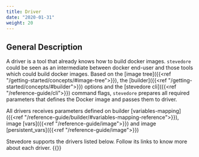 ```yaml
---
title: Driver
date: "2020-01-31"
weight: 20
---
```


## General Description
A driver is a tool that already knows how to build docker images. `stevedore` could be seen as an intermediate between docker end-user and those tools which could build docker images. Based on the [image tree]({{<ref "/getting-started/concepts/#image-tree">}}), the [builder]({{<ref "/getting-started/concepts/#builder">}}) options and the [stevedore cli]({{<ref "/reference-guide/cli">}}) command flags, `stevedore` prepares all required parameters that defines the Docker image and passes them to driver.

All drivers receives parameters defined on builder [variables-mapping]({{<ref "/reference-guide/builder/#variables-mapping-reference">}}), image [vars]({{<ref "/reference-guide/image">}}) and image [persistent_vars]({{<ref "/reference-guide/image">}})

Stevedore supports the drivers listed below. Follow its links to know more about each driver.
{{<toc-tree>}}
